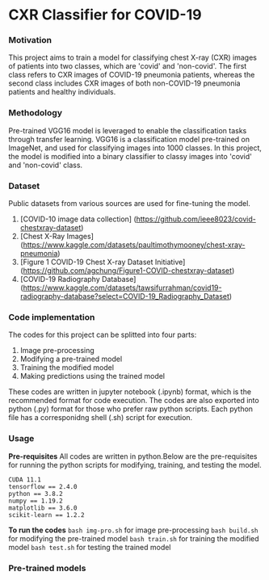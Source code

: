 # CXR Classifier for COVID-19

### Motivation
This project aims to train a model for classifying chest X-ray (CXR) images of patients into two classes, which are 'covid' and 'non-covid'. The first class refers to CXR images of COVID-19 pneumonia patients, whereas the second class includes CXR images of both non-COVID-19 pneumonia patients and healthy individuals. 


### Methodology
Pre-trained VGG16 model is leveraged to enable the classification tasks through transfer learning. VGG16 is a classification model pre-trained on ImageNet, and used for classifying images into 1000 classes. In this project, the model is modified into a binary classifier to classy images into 'covid' and 'non-covid' class.


### Dataset
Public datasets from various sources are used for fine-tuning the model. 
1. [COVID-10 image data collection] (https://github.com/ieee8023/covid-chestxray-dataset)
2. [Chest X-Ray Images] (https://www.kaggle.com/datasets/paultimothymooney/chest-xray-pneumonia)
3. [Figure 1 COVID-19 Chest X-ray Dataset Initiative] (https://github.com/agchung/Figure1-COVID-chestxray-dataset)
4. [COVID-19 Radiography Database] (https://www.kaggle.com/datasets/tawsifurrahman/covid19-radiography-database?select=COVID-19_Radiography_Dataset)

### Code implementation
The codes for this project can be splitted into four parts:
1. Image pre-processing 
2. Modifying a pre-trained model
3. Training the modified model
4. Making predictions using the trained model

These codes are written in jupyter notebook (.ipynb) format, which is the recommended format for code execution. 
The codes are also exported into python (.py) format for those who prefer raw python scripts. Each python file has a corresponidng shell (.sh) script for execution. 

### Usage
__Pre-requisites__
All codes are written in python.Below are the pre-requisites for running the python scripts for modifying, training, and testing the model. 
```
CUDA 11.1
tensorflow == 2.4.0 
python == 3.8.2
numpy == 1.19.2 
matplotlib == 3.6.0
scikit-learn == 1.2.2
```
__To run the codes__
```bash img-pro.sh``` for image pre-processing 
```bash build.sh``` for modifying the pre-trained model
```bash train.sh``` for training the modified model
```bash test.sh``` for testing the trained model

### Pre-trained models
